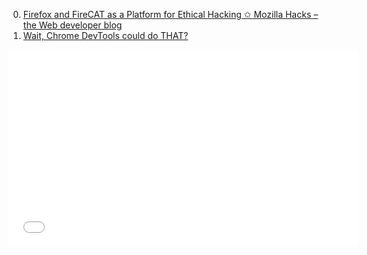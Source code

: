 0. [Firefox and FireCAT as a Platform for Ethical Hacking ✩ Mozilla Hacks – the Web developer blog](https://hacks.mozilla.org/2013/11/firefox-and-firecat-as-a-platform-for-ethical-hacking/ "")
1. [Wait, Chrome DevTools could do THAT?](https://www.igvita.com/slides/2012/devtools-tips-and-tricks/#1 "")


<iframe width="560" height="315" src="//www.youtube-nocookie.com/embed/BaneWEqNcpE" frameborder="0" allowfullscreen></iframe>